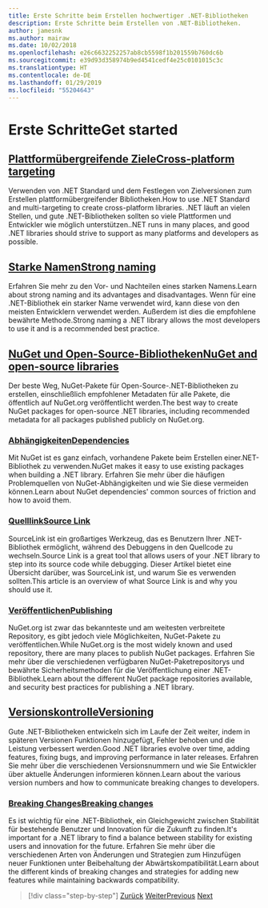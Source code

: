 ```yaml
---
title: Erste Schritte beim Erstellen hochwertiger .NET-Bibliotheken
description: Erste Schritte beim Erstellen von .NET-Bibliotheken.
author: jamesnk
ms.author: mairaw
ms.date: 10/02/2018
ms.openlocfilehash: e26c6632252257ab8cb5598f1b201559b760dc6b
ms.sourcegitcommit: e39d93d358974b9ed4541cedf4e25c0101015c3c
ms.translationtype: HT
ms.contentlocale: de-DE
ms.lasthandoff: 01/29/2019
ms.locfileid: "55204643"
---
```

# <a name="get-started"></a><span data-ttu-id="5c306-103">Erste Schritte</span><span class="sxs-lookup"><span data-stu-id="5c306-103">Get started</span></span>

## <a name="cross-platform-targetingcross-platform-targetingmd"></a>[<span data-ttu-id="5c306-104">Plattformübergreifende Ziele</span><span class="sxs-lookup"><span data-stu-id="5c306-104">Cross-platform targeting</span></span>](./cross-platform-targeting.md)

<span data-ttu-id="5c306-105">Verwenden von .NET Standard und dem Festlegen von Zielversionen zum Erstellen plattformübergreifender Bibliotheken.</span><span class="sxs-lookup"><span data-stu-id="5c306-105">How to use .NET Standard and multi-targeting to create cross-platform libraries.</span></span> <span data-ttu-id="5c306-106">.NET läuft an vielen Stellen, und gute .NET-Bibliotheken sollten so viele Plattformen und Entwickler wie möglich unterstützen.</span><span class="sxs-lookup"><span data-stu-id="5c306-106">.NET runs in many places, and good .NET libraries should strive to support as many platforms and developers as possible.</span></span>

## <a name="strong-namingstrong-namingmd"></a>[<span data-ttu-id="5c306-107">Starke Namen</span><span class="sxs-lookup"><span data-stu-id="5c306-107">Strong naming</span></span>](./strong-naming.md)

<span data-ttu-id="5c306-108">Erfahren Sie mehr zu den Vor- und Nachteilen eines starken Namens.</span><span class="sxs-lookup"><span data-stu-id="5c306-108">Learn about strong naming and its advantages and disadvantages.</span></span> <span data-ttu-id="5c306-109">Wenn für eine .NET-Bibliothek ein starker Name verwendet wird, kann diese von den meisten Entwicklern verwendet werden. Außerdem ist dies die empfohlene bewährte Methode.</span><span class="sxs-lookup"><span data-stu-id="5c306-109">Strong naming a .NET library allows the most developers to use it and is a recommended best practice.</span></span>

## <a name="nuget-and-open-source-librariesnugetmd"></a>[<span data-ttu-id="5c306-110">NuGet und Open-Source-Bibliotheken</span><span class="sxs-lookup"><span data-stu-id="5c306-110">NuGet and open-source libraries</span></span>](./nuget.md)

<span data-ttu-id="5c306-111">Der beste Weg, NuGet-Pakete für Open-Source-.NET-Bibliotheken zu erstellen, einschließlich empfohlener Metadaten für alle Pakete, die öffentlich auf NuGet.org veröffentlicht werden.</span><span class="sxs-lookup"><span data-stu-id="5c306-111">The best way to create NuGet packages for open-source .NET libraries, including recommended metadata for all packages published publicly on NuGet.org.</span></span>

### <a name="dependenciesdependenciesmd"></a>[<span data-ttu-id="5c306-112">Abhängigkeiten</span><span class="sxs-lookup"><span data-stu-id="5c306-112">Dependencies</span></span>](./dependencies.md)

<span data-ttu-id="5c306-113">Mit NuGet ist es ganz einfach, vorhandene Pakete beim Erstellen einer.NET-Bibliothek zu verwenden.</span><span class="sxs-lookup"><span data-stu-id="5c306-113">NuGet makes it easy to use existing packages when building a .NET library.</span></span> <span data-ttu-id="5c306-114">Erfahren Sie mehr über die häufigen Problemquellen von NuGet-Abhängigkeiten und wie Sie diese vermeiden können.</span><span class="sxs-lookup"><span data-stu-id="5c306-114">Learn about NuGet dependencies' common sources of friction and how to avoid them.</span></span>

### <a name="source-linksourcelinkmd"></a>[<span data-ttu-id="5c306-115">Quelllink</span><span class="sxs-lookup"><span data-stu-id="5c306-115">Source Link</span></span>](./sourcelink.md)

<span data-ttu-id="5c306-116">SourceLink ist ein großartiges Werkzeug, das es Benutzern Ihrer .NET-Bibliothek ermöglicht, während des Debuggens in den Quellcode zu wechseln.</span><span class="sxs-lookup"><span data-stu-id="5c306-116">Source Link is a great tool that allows users of your .NET library to step into its source code while debugging.</span></span> <span data-ttu-id="5c306-117">Dieser Artikel bietet eine Übersicht darüber, was SourceLink ist, und warum Sie es verwenden sollten.</span><span class="sxs-lookup"><span data-stu-id="5c306-117">This article is an overview of what Source Link is and why you should use it.</span></span>

### <a name="publishingpublish-nuget-packagemd"></a>[<span data-ttu-id="5c306-118">Veröffentlichen</span><span class="sxs-lookup"><span data-stu-id="5c306-118">Publishing</span></span>](./publish-nuget-package.md)

<span data-ttu-id="5c306-119">NuGet.org ist zwar das bekannteste und am weitesten verbreitete Repository, es gibt jedoch viele Möglichkeiten, NuGet-Pakete zu veröffentlichen.</span><span class="sxs-lookup"><span data-stu-id="5c306-119">While NuGet.org is the most widely known and used repository, there are many places to publish NuGet packages.</span></span> <span data-ttu-id="5c306-120">Erfahren Sie mehr über die verschiedenen verfügbaren NuGet-Paketrepositorys und bewährte Sicherheitsmethoden für die Veröffentlichung einer .NET-Bibliothek.</span><span class="sxs-lookup"><span data-stu-id="5c306-120">Learn about the different NuGet package repositories available, and security best practices for publishing a .NET library.</span></span>

## <a name="versioningversioningmd"></a>[<span data-ttu-id="5c306-121">Versionskontrolle</span><span class="sxs-lookup"><span data-stu-id="5c306-121">Versioning</span></span>](./versioning.md)

<span data-ttu-id="5c306-122">Gute .NET-Bibliotheken entwickeln sich im Laufe der Zeit weiter, indem in späteren Versionen Funktionen hinzugefügt, Fehler behoben und die Leistung verbessert werden.</span><span class="sxs-lookup"><span data-stu-id="5c306-122">Good .NET libraries evolve over time, adding features, fixing bugs, and improving performance in later releases.</span></span> <span data-ttu-id="5c306-123">Erfahren Sie mehr über die verschiedenen Versionsnummern und wie Sie Entwickler über aktuelle Änderungen informieren können.</span><span class="sxs-lookup"><span data-stu-id="5c306-123">Learn about the various version numbers and how to communicate breaking changes to developers.</span></span>

### <a name="breaking-changesbreaking-changesmd"></a>[<span data-ttu-id="5c306-124">Breaking Changes</span><span class="sxs-lookup"><span data-stu-id="5c306-124">Breaking changes</span></span>](./breaking-changes.md)

<span data-ttu-id="5c306-125">Es ist wichtig für eine .NET-Bibliothek, ein Gleichgewicht zwischen Stabilität für bestehende Benutzer und Innovation für die Zukunft zu finden.</span><span class="sxs-lookup"><span data-stu-id="5c306-125">It's important for a .NET library to find a balance between stability for existing users and innovation for the future.</span></span> <span data-ttu-id="5c306-126">Erfahren Sie mehr über die verschiedenen Arten von Änderungen und Strategien zum Hinzufügen neuer Funktionen unter Beibehaltung der Abwärtskompatibilität.</span><span class="sxs-lookup"><span data-stu-id="5c306-126">Learn about the different kinds of breaking changes and strategies for adding new features while maintaining backwards compatibility.</span></span>

>[!div class="step-by-step"]
><span data-ttu-id="5c306-127">[Zurück](index.md)
>[Weiter](cross-platform-targeting.md)</span><span class="sxs-lookup"><span data-stu-id="5c306-127">[Previous](index.md)
[Next](cross-platform-targeting.md)</span></span>